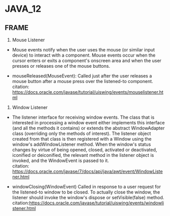 # JAVA_12
## FRAME

1. Mouse Listener

* Mouse events notify when the user uses the mouse (or similar input device) to interact with a component. Mouse events occur when the cursor enters or exits a component's onscreen area and when the user presses or releases one of the mouse buttons.

* mouseReleased(MouseEvent):	Called just after the user releases a mouse button after a mouse press over the listened-to component.
citation: https://docs.oracle.com/javase/tutorial/uiswing/events/mouselistener.html

1. Window Listener

* The listener interface for receiving window events. The class that is interested in processing a window event either implements this interface (and all the methods it contains) or extends the abstract WindowAdapter class (overriding only the methods of interest). The listener object created from that class is then registered with a Window using the window's addWindowListener method. When the window's status changes by virtue of being opened, closed, activated or deactivated, iconified or deiconified, the relevant method in the listener object is invoked, and the WindowEvent is passed to it.<br>
citation: https://docs.oracle.com/javase/7/docs/api/java/awt/event/WindowListener.html

* windowClosing(WindowEvent)	Called in response to a user request for the listened-to window to be closed. To actually close the window, the listener should invoke the window's dispose or setVisible(false) method.<br>
citation:https://docs.oracle.com/javase/tutorial/uiswing/events/windowlistener.html
